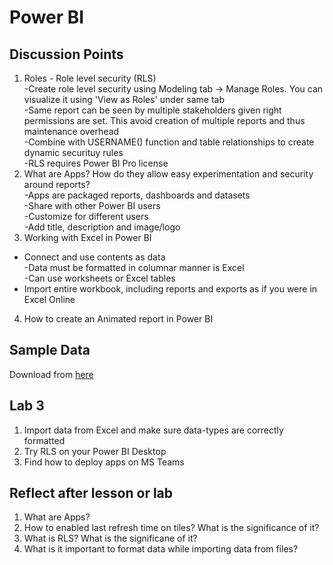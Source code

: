 # Power BI

## Discussion Points
1. Roles - Role level security (RLS)  
  -Create role level security using Modeling tab -> Manage Roles. You can visualize it using 'View as Roles' under same tab  
  -Same report can be seen by multiple stakeholders given right permissions are set. This avoid creation of multiple reports and thus maintenance overhead  
  -Combine with USERNAME() function and table relationships to create dynamic securituy rules  
  -RLS requires Power BI Pro license
2. What are Apps? How do they allow easy experimentation and security around reports?  
  -Apps are packaged reports, dashboards and datasets  
  -Share with other Power BI users  
  -Customize for different users  
  -Add title, description and image/logo  
3. Working with Excel in Power BI  
  - Connect and use contents as data  
  -Data must be formatted in columnar manner is Excel  
  -Can use worksheets or Excel tables
  - Import entire workbook, including reports and exports as if you were in Excel Online 
4. How to create an Animated report in Power BI

## Sample Data
Download from [here](https://docs.microsoft.com/en-us/power-bi/create-reports/sample-datasets)

## Lab 3
1. Import data from Excel and make sure data-types are correctly formatted
2. Try RLS on your Power BI Desktop
3. Find how to deploy apps on MS Teams

## Reflect after lesson or lab
1. What are Apps?  
2. How to enabled last refresh time on tiles? What is the significance of it?  
3. What is RLS? What is the significane of it?  
4. What is it important to format data while importing data from files?
